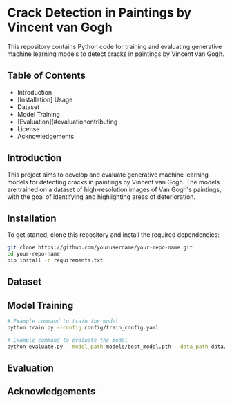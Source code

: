# Crack Detection in Paintings by Vincent van Gogh

This repository contains Python code for training and evaluating generative machine learning models to detect cracks in paintings by Vincent van Gogh.

## Table of Contents

- Introduction
- [Installation] Usage
- Dataset
- Model Training
- [Evaluation](#evaluationontributing
- License
- Acknowledgements

## Introduction

This project aims to develop and evaluate generative machine learning models for detecting cracks in paintings by Vincent van Gogh. The models are trained on a dataset of high-resolution images of Van Gogh's paintings, with the goal of identifying and highlighting areas of deterioration.

## Installation

To get started, clone this repository and install the required dependencies:

```bash
git clone https://github.com/yourusername/your-repo-name.git
cd your-repo-name
pip install -r requirements.txt
```

## Dataset

## Model Training

```bash
# Example command to train the model
python train.py --config config/train_config.yaml

# Example command to evaluate the model
python evaluate.py --model_path models/best_model.pth --data_path data/test
```

## Evaluation

## Acknowledgements
